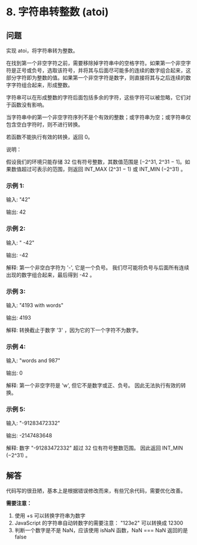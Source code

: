 # 8. 字符串转整数 (atoi)

## 问题

实现 atoi，将字符串转为整数。

在找到第一个非空字符之前，需要移除掉字符串中的空格字符。如果第一个非空字符是正号或负号，选取该符号，并将其与后面尽可能多的连续的数字组合起来，这部分字符即为整数的值。如果第一个非空字符是数字，则直接将其与之后连续的数字字符组合起来，形成整数。

字符串可以在形成整数的字符后面包括多余的字符，这些字符可以被忽略，它们对于函数没有影响。

当字符串中的第一个非空字符序列不是个有效的整数；或字符串为空；或字符串仅包含空白字符时，则不进行转换。

若函数不能执行有效的转换，返回 0。

说明：

假设我们的环境只能存储 32 位有符号整数，其数值范围是 [−2^31,  2^31 − 1]。如果数值超过可表示的范围，则返回  INT_MAX (2^31 − 1) 或 INT_MIN (−2^31) 。


### 示例 1:

输入: "42"

输出: 42

### 示例 2:

输入: "   -42"

输出: -42

解释: 第一个非空白字符为 '-', 它是一个负号。
     我们尽可能将负号与后面所有连续出现的数字组合起来，最后得到 -42 。

### 示例 3:

输入: "4193 with words"

输出: 4193

解释: 转换截止于数字 '3' ，因为它的下一个字符不为数字。

### 示例 4:

输入: "words and 987"

输出: 0

解释: 第一个非空字符是 'w', 但它不是数字或正、负号。
     因此无法执行有效的转换。

### 示例 5:

输入: "-91283472332"

输出: -2147483648

解释: 数字 "-91283472332" 超过 32 位有符号整数范围。 
     因此返回 INT_MIN (−2^31) 。


## 解答

代码写的很丑陋，基本上是根据错误修改而来，有些冗余代码，需要优化改善。

**需要注意：**

1. 使用 +s 可以转换字符串为数字
2. JavaScript 的字符串自动转数字的需要注意： "123e2" 可以转换成 12300
3. 判断一个数字是不是 NaN，应该使用 isNaN 函数，NaN === NaN 返回的是 false
 

